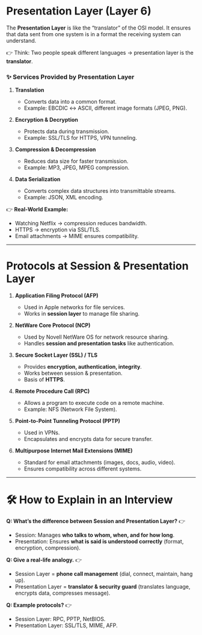 # Presentation Layer (Layer 6)

The **Presentation Layer** is like the “translator” of the OSI model. It ensures that data sent from one system is in a format the receiving system can understand.

👉 Think: Two people speak different languages → presentation layer is the **translator**.

### ✨ Services Provided by Presentation Layer

1. **Translation**

   * Converts data into a common format.
   * Example: EBCDIC ↔ ASCII, different image formats (JPEG, PNG).

2. **Encryption & Decryption**

   * Protects data during transmission.
   * Example: SSL/TLS for HTTPS, VPN tunneling.

3. **Compression & Decompression**

   * Reduces data size for faster transmission.
   * Example: MP3, JPEG, MPEG compression.

4. **Data Serialization**

   * Converts complex data structures into transmittable streams.
   * Example: JSON, XML encoding.

👉 **Real-World Example:**

* Watching Netflix → compression reduces bandwidth.
* HTTPS → encryption via SSL/TLS.
* Email attachments → MIME ensures compatibility.

---

# Protocols at Session & Presentation Layer

1. **Application Filing Protocol (AFP)**

   * Used in Apple networks for file services.
   * Works in **session layer** to manage file sharing.

2. **NetWare Core Protocol (NCP)**

   * Used by Novell NetWare OS for network resource sharing.
   * Handles **session and presentation tasks** like authentication.

3. **Secure Socket Layer (SSL) / TLS**

   * Provides **encryption, authentication, integrity**.
   * Works between session & presentation.
   * Basis of **HTTPS**.

4. **Remote Procedure Call (RPC)**

   * Allows a program to execute code on a remote machine.
   * Example: NFS (Network File System).

5. **Point-to-Point Tunneling Protocol (PPTP)**

   * Used in VPNs.
   * Encapsulates and encrypts data for secure transfer.

6. **Multipurpose Internet Mail Extensions (MIME)**

   * Standard for email attachments (images, docs, audio, video).
   * Ensures compatibility across different systems.

---

# 🛠️ How to Explain in an Interview

**Q: What’s the difference between Session and Presentation Layer?**
👉

* Session: Manages **who talks to whom, when, and for how long**.
* Presentation: Ensures **what is said is understood correctly** (format, encryption, compression).

**Q: Give a real-life analogy.**
👉

* Session Layer = **phone call management** (dial, connect, maintain, hang up).
* Presentation Layer = **translator & security guard** (translates language, encrypts data, compresses message).

**Q: Example protocols?**
👉

* Session Layer: RPC, PPTP, NetBIOS.
* Presentation Layer: SSL/TLS, MIME, AFP.

